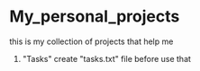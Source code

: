 # My_personal_projects
this is my collection of projects that  help me
1. "Tasks" create "tasks.txt" file before use that
